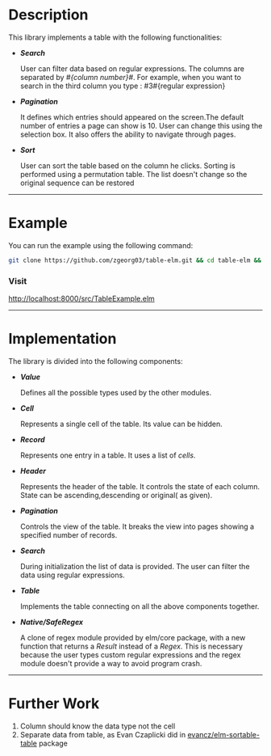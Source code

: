 Description
===========

This library implements a table with the following functionalities:

* **_Search_**

   User can filter data based on regular expressions. The columns are separated by *#{column number}#*. 
   For example, when you want to search in the third column you type : #3#{regular expression}


* **_Pagination_**
	
	 It defines which entries should appeared on the screen.The default number of entries a page can show is 10.
	 User can change this using the selection box. It also offers the ability to navigate through pages.


* **_Sort_**

   User can sort the table based on the column he clicks.
   Sorting is performed using a permutation table. The list doesn't change so the original sequence can be restored

*** 


Example
========

You can run the example using the following command: 
```bash
git clone https://github.com/zgeorg03/table-elm.git && cd table-elm && elm-reactor 
```
### Visit 
   [http://localhost:8000/src/TableExample.elm](http://localhost:8000/src/TableExample.elm)


*** 


Implementation
========

The library is divided into the following components: 

* **_Value_**
	
   Defines all the possible types used by the other modules.

* **_Cell_**

   Represents a single cell of the table. Its value can be hidden.

* **_Record_**
	
   Represents one entry in a table. It uses a list of _cells_.


* **_Header_**

   Represents the header of the table. It controls the state of each column. State can be
	 ascending,descending or original( as given).

* **_Pagination_**

   Controls the view of the table. It breaks the view into pages showing a specified number of records.

* **_Search_**

   During initialization the list of data is provided. The user can filter the data using regular expressions.

* **_Table_**

   Implements the table connecting on all the above components together.

* **_Native/SafeRegex_**

   A clone of regex module provided by elm/core package, with a new function that returns
	 a _Result_ instead of a _Regex_. This is necessary because the user types custom regular expressions
	 and the regex module doesn't provide a way to avoid program crash. 

*** 


Further Work
============

1. Column should know the data type not the cell 
2. Separate data from table, as Evan Czaplicki did in  [evancz/elm-sortable-table](https://github.com/evancz/elm-sortable-table) package
